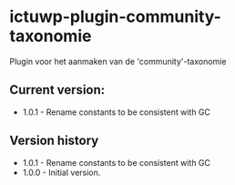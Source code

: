 # ictuwp-plugin-community-taxonomie
Plugin voor het aanmaken van de 'community'-taxonomie


## Current version:
* 1.0.1 - Rename constants to be consistent with GC

## Version history
* 1.0.1 - Rename constants to be consistent with GC
* 1.0.0 - Initial version.
